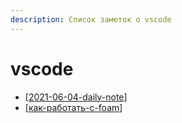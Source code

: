 ```yaml
---
description: Список заметок о vscode
---
```

# vscode

- [[2021-06-04-daily-note]]
- [[как-работать-с-foam]]

[//begin]: # "Autogenerated link references for markdown compatibility"
[2021-06-04-daily-note]: ../_posts/2021-06-04-daily-note "Как получить текст ошибки в python и немного про pylence в vscode"
[как-работать-с-foam]: ../notes/как-работать-с-foam "Как работать с foam"
[//end]: # "Autogenerated link references"